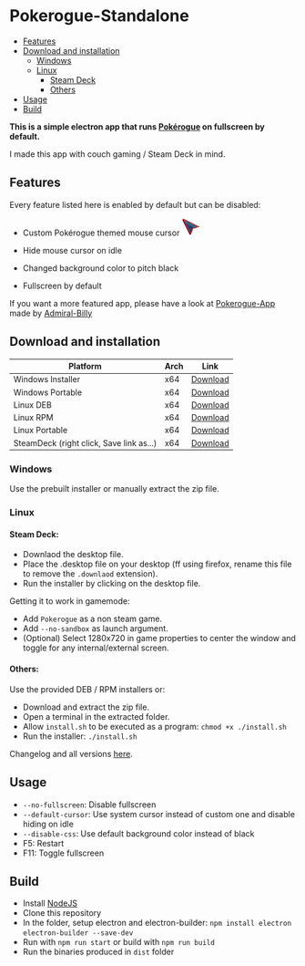# Pokerogue-Standalone
- [Features](#features)
- [Download and installation](#download-and-installation)
  - [Windows](#windows)
  - [Linux](#linux)
    - [Steam Deck](#steam-deck)
    - [Others](#others)
- [Usage](#usage)
- [Build](#build)

**This is a simple electron app that runs [Pokérogue](https://pokerogue.net/) on fullscreen by default.**

I made this app with couch gaming / Steam Deck in mind.

## Features

Every feature listed here is enabled by default but can be disabled:
- Custom Pokérogue themed mouse cursor <img src="https://raw.githubusercontent.com/Odizinne/Pokerogue-Standalone/main/PR_cursor.png" alt="PR cursor" width="32" height="32">

- Hide mouse cursor on idle
- Changed background color to pitch black
- Fullscreen by default

If you want a more featured app, please have a look at [Pokerogue-App](https://github.com/Admiral-Billy/Pokerogue-App) made by [Admiral-Billy](https://github.com/Admiral-Billy)

## Download and installation

| Platform | Arch | Link |
| --- | --- | --- |
| Windows Installer | x64 | [Download](https://github.com/Odizinne/Pokerogue-Standalone/releases/download/1.8.2/Pokerogue-Installer.exe) |
| Windows Portable | x64 | [Download](https://github.com/Odizinne/Pokerogue-Standalone/releases/download/1.8.2/Pokerogue-Win.zip) |
| Linux DEB | x64 | [Download](https://github.com/Odizinne/Pokerogue-Standalone/releases/download/1.8.2/Pokerogue.deb) |
| Linux RPM | x64 | [Download](https://github.com/Odizinne/Pokerogue-Standalone/releases/download/1.8.2/Pokerogue.rpm) |
| Linux Portable | x64 | [Download](https://github.com/Odizinne/Pokerogue-Standalone/releases/download/1.8.2/Pokerogue-Linux.zip) |
| SteamDeck (right click, Save link as...) | x64 | [Download](https://raw.githubusercontent.com/Odizinne/Pokerogue-Standalone/main/SteamDeck/pokerogue-installer.desktop) |

### Windows
Use the prebuilt installer or manually extract the zip file.

### Linux

#### **Steam Deck**: 
- Downlaod the desktop file.
- Place the .desktop file on your desktop (ff using firefox, rename this file to remove the `.downlaod` extension).
- Run the installer by clicking on the desktop file.

Getting it to work in gamemode:
- Add `Pokerogue` as a non steam game.
- Add `--no-sandbox` as launch argument.
- (Optional) Select 1280x720 in game properties to center the window and toggle for any internal/external screen.

#### **Others**:

Use the provided DEB / RPM installers or:
- Download and extract the zip file.
- Open a terminal in the extracted folder.
- Allow `install.sh` to be executed as a program: `chmod +x ./install.sh`
- Run the installer: `./install.sh`

Changelog and all versions [here](https://github.com/Odizinne/Pokerogue-Standalone/releases).

## Usage

- `--no-fullscreen`: Disable fullscreen
- `--default-cursor`: Use system cursor instead of custom one and disable hiding on idle
- `--disable-css`: Use default background color instead of black
- F5: Restart
- F11: Toggle fullscreen

## Build

- Install [NodeJS](https://nodejs.org/en/download/package-manager)
- Clone this repository
- In the folder, setup electron and electron-builder: `npm install electron electron-builder --save-dev`
- Run with `npm run start` or build with `npm run build`
- Run the binaries produced in `dist` folder

